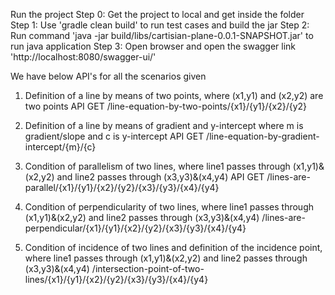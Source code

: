 Run the project
Step 0: Get the project to local and get inside the folder
Step 1: Use 'gradle clean build' to run test cases and build the jar
Step 2: Run command 'java -jar build/libs/cartisian-plane-0.0.1-SNAPSHOT.jar' to run java application
Step 3: Open browser and open the swagger link 'http://localhost:8080/swagger-ui/'

We have below API's for all the scenarios given
1. Definition of a line by means of two points, where (x1,y1) and (x2,y2) are two points
API GET /line-equation-by-two-points/{x1}/{y1}/{x2}/{y2}


2. Definition of a line by means of gradient and y-intercept where m is gradient/slope and c is y-intercept
API GET /line-equation-by-gradient-intercept/{m}/{c}


3. Condition of parallelism of two lines, where line1 passes through (x1,y1)&(x2,y2) and line2 passes through (x3,y3)&(x4,y4)
​API GET /lines-are-parallel​/{x1}​/{y1}​/{x2}​/{y2}​/{x3}​/{y3}​/{x4}​/{y4}


4. Condition of perpendicularity of two lines, where line1 passes through (x1,y1)&(x2,y2) and line2 passes through (x3,y3)&(x4,y4)
/lines-are-perpendicular/{x1}/{y1}/{x2}/{y2}/{x3}/{y3}/{x4}/{y4}


5. Condition of incidence of two lines and definition of the incidence point, where line1 passes through (x1,y1)&(x2,y2) and line2 passes through (x3,y3)&(x4,y4)
/intersection-point-of-two-lines/{x1}/{y1}/{x2}/{y2}/{x3}/{y3}/{x4}/{y4}